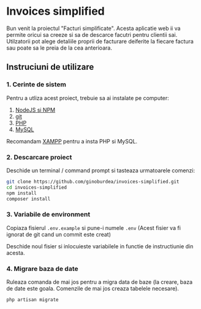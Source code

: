 # Invoices simplified

Bun venit la proiectul "Facturi simplificate". Acesta aplicatie web ii va permite oricui sa creeze si sa de descarce facutri pentru clientii sai. Utilzatorii pot alege detaliile proprii de facturare deiferite la fiecare factura sau poate sa le preia de la cea anterioara.

## Instruciuni de utilizare

### 1. Cerinte de sistem

Pentru a utliza acest proiect, trebuie sa ai instalate pe computer:

1. [NodeJS si NPM](https://nodejs.org/en/download/package-manager)
1. [git](https://git-scm.com/downloads)
1. [PHP](https://www.php.net/downloads)
1. [MySQL](https://www.mysql.com/downloads/) 

Recomandam [XAMPP](https://www.apachefriends.org/download.html) pentru a insta PHP si MySQL.

### 2. Descarcare proiect

Deschide un terminal / command prompt si tasteaza urmatoarele comenzi:

```sh
git clone https://github.com/ginoburdea/invoices-simplified.git
cd invoices-simplified
npm install
composer install
```

### 3. Variabile de environment

Copiaza fisierul `.env.example` si pune-i numele `.env` (Acest fisier va fi ignorat de git cand un commit este creat)

Deschide noul fisier si inlocuieste variabilele in functie de instructiunie din acesta.

### 4. Migrare baza de date

Ruleaza comanda de mai jos pentru a migra data de baze (la creare, baza de date este goala. Comenzile de mai jos creaza tabelele necesare).

```sh
php artisan migrate
```
